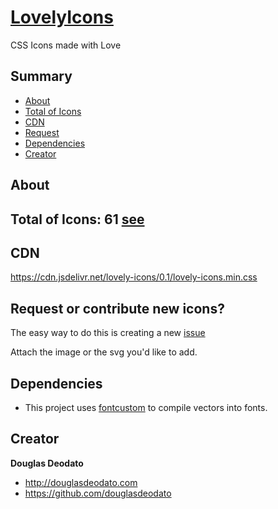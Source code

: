 # [LovelyIcons](http://www.douglasdeodato.com/lovelyicons)

CSS Icons made with Love

## Summary

- [About](#about)
- [Total of Icons](#totaloficons)
- [CDN](#cdn)
- [Request](#request)
- [Dependencies](#dependencies)
- [Creator](#creator)


## About


## Total of Icons: 61 [see](icons.md)


## CDN
https://cdn.jsdelivr.net/lovely-icons/0.1/lovely-icons.min.css


## Request or contribute new icons?

The easy way to do this is creating a new [issue](https://github.com/douglasdeodato/lovely-icons/issues/new?title=Icon%20Request:%20li-)

Attach the image or the svg you'd like to add.


## Dependencies ##
* This project uses [fontcustom](https://github.com/FontCustom/fontcustom) to compile vectors into fonts.




## Creator

**Douglas Deodato**

- <http://douglasdeodato.com>
- <https://github.com/douglasdeodato>